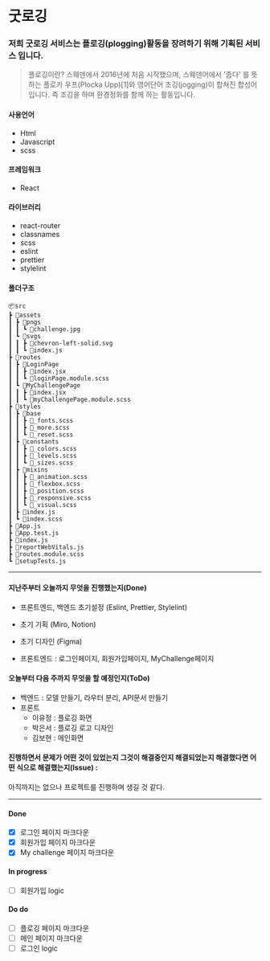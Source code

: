 # 굿로깅
### 저희 굿로깅 서비스는 플로깅(plogging)활동을 장려하기 위해 기획된 서비스 입니다.  
> 플로깅이란?
스웨덴에서 2016년에 처음 시작했으며, 스웨덴어에서 '줍다' 를 뜻하는 플로카 우프(Plocka Upp)[1]와 영어단어 조깅(jogging)이 합쳐진 합성어입니다.
즉 조깅을 하며 환경정화를 함께 하는 활동입니다.


#### 사용언어
- Html
- Javascript
- scss

#### 프레임워크
- React

#### 라이브러리
- react-router
- classnames
- scss
- eslint
- prettier
- stylelint

#### 폴더구조
    📦src
    ┣ 📂assets
    ┃ ┣ 📂pngs
    ┃ ┃ ┗ 📜challenge.jpg
    ┃ ┗ 📂svgs
    ┃ ┃ ┣ 📜chevron-left-solid.svg
    ┃ ┃ ┗ 📜index.js
    ┣ 📂routes
    ┃ ┣ 📂LoginPage
    ┃ ┃ ┣ 📜index.jsx
    ┃ ┃ ┗ 📜loginPage.module.scss
    ┃ ┗ 📂MyChallengePage
    ┃ ┃ ┣ 📜index.jsx
    ┃ ┃ ┗ 📜myChallengePage.module.scss
    ┣ 📂styles
    ┃ ┣ 📂base
    ┃ ┃ ┣ 📜_fonts.scss
    ┃ ┃ ┣ 📜_more.scss
    ┃ ┃ ┗ 📜_reset.scss
    ┃ ┣ 📂constants
    ┃ ┃ ┣ 📜_colors.scss
    ┃ ┃ ┣ 📜_levels.scss
    ┃ ┃ ┗ 📜_sizes.scss
    ┃ ┣ 📂mixins
    ┃ ┃ ┣ 📜_animation.scss
    ┃ ┃ ┣ 📜_flexbox.scss
    ┃ ┃ ┣ 📜_position.scss
    ┃ ┃ ┣ 📜_responsive.scss
    ┃ ┃ ┗ 📜_visual.scss
    ┃ ┣ 📜index.js
    ┃ ┗ 📜index.scss
    ┣ 📜App.js
    ┣ 📜App.test.js
    ┣ 📜index.js
    ┣ 📜reportWebVitals.js
    ┣ 📜routes.module.scss
    ┗ 📜setupTests.js

---

#### 지난주부터 오늘까지 무엇을 진행했는지(Done) 

- 프론트엔드, 백엔드 초기설정 (Eslint, Prettier, Stylelint)
- 초기 기획 (Miro, Notion)
- 초기 디자인 (Figma)

- 프론트엔드 : 로그인페이지, 회원가입페이지, MyChallenge페이지

#### 오늘부터 다음 주까지 무엇을 할 예정인지(ToDo) 
- 백엔드 : 모델 만들기, 라우터 분리, API문서 만들기
- 프론트 
  - 이유정 : 플로깅 화면
  - 박은서 : 플로깅 로고 디자인 
  - 김보현 : 메인화면

#### 진행하면서 문제가 어떤 것이 있었는지 그것이 해결중인지 해결되었는지 해결했다면 어떤 식으로 해결했는지(Issue) :
아직까지는 없으나 프로젝트를 진행하며 생길 것 같다.

---

#### Done
- [x] 로그인 페이지 마크다운
- [x] 회원가입 페이지 마크다운
- [x] My challenge 페이지 마크다운
#### In progress
- [ ] 회원가입 logic
#### Do do
- [ ] 플로깅 페이지 마크다운
- [ ] 메인 페이지 마크다운
- [ ] 로그인 logic

